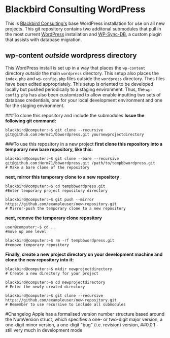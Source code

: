 # Blackbird Consulting WordPress
This is [Blackbird Consulting's](www.blackbirdconsult.com) base WordPress installation for use on all new projects. This git repository contains two additonal submodules that pull in the most current [WordPress](https://github.com/WordPress/WordPress) installation and [WP-Sync-DB](https://github.com/wp-sync-db/wp-sync-db), a custom plugin that assists with database migration.

## wp-content *outside* wordpress directory

This WordPress install is set up in a way that places the ```wp-content``` directory *outside* the main ```wordpress``` directory. This setup also places the ```index.php``` and ```wp-config.php``` files outside the ```wordpress``` directory. Thes files have been edited appropriately. This setup is oriented to be developed locally but pushed periodically to a staging environment. Thus, the ```wp-config.php``` has also been customized to allow enable inputting two sets of database credentials, one for your local development environment and one for the staging environment. 

###To clone this repository and include the submodules
**Issue the following git command:**

    blackbird@computer:~$ git clone --recursive git@github.com:Herm71/bbwordpress.git yournewprojectdirectory

###To use this repository in a new project
**first clone this repository into a temporary new bare repository, like this:**

    blackbird@computer:~$ git clone --bare --recursive git@github.com:Herm71/bbwordpress.git /path/to/tempbbwordpress.git
    # Make a bare clone of the repository

**next, mirror this temporary clone to a new repository**

    blackbird@computer:~$ cd tempbbwordpress.git
    #Enter temporary project repository directory
        
    blackbird@computer:~$ git push --mirror https://github.com/exampleuser/new-repository.git
    # Mirror-push the temporary clone to a new repository

**next, remove the temporary clone repository**

    user@computer:~$ cd ..
    #move up one level

    blackbird@computer:~$ rm -rf tempbbwordpress.git
    #remove temporary repository

**Finally, create a new project directory on your development machine and clone the new repository into it:**

    blackbird@computer:~$ mkdir newprojectdirectory
    # Create a new directory for your project

    blackbird@computer:~$ cd newprojectdirectory
    # Enter the newly created directory

    blackbird@computer:~$ git clone --recursive https://github.com/exampleuser/new-repository.git
    # Remember to use recursive to include all submodules

#Changelog
Apple has a formalised version number structure based around the NumVersion struct, which specifies a one- or two-digit major version, a one-digit minor version, a one-digit "bug" (i.e. revision) version,
##0.0.1
-still very much in development mode